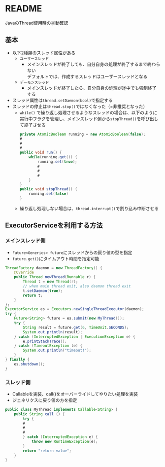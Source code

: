 # README

JavaのThread使用時の挙動確認

## 基本
- 以下2種類のスレッド属性がある
  - `ユーザースレッド`
    - メインスレッドが終了しても、自分自身の処理が終了するまで終わらない  
    デフォルトでは、作成するスレッドはユーザースレッドとなる
  - `デーモンスレッド`
      - メインスレッドが終了したら、自分自身の処理が途中でも強制終了する
- スレッド属性は`thread.setDaemon(bool)`で指定する
- スレッドの停止は`thread.stop()`ではなくなった（=非推奨となった）
  - `while()` で繰り返し処理させるようなスレッドの場合は、以下のように実行中フラグを管理し、メインスレッド側から`stopThread()`を呼び出して終了させる
    ```Java
    private AtomicBoolean running = new AtomicBoolean(false);
    #
    #
    #
    public void run() {
        while(running.get()) {
            running.set(true);
            #
            #
            #
        }
    }
    public void stopThread() {
        running.set(false)
    }
    ```
  - 繰り返し処理しない場合は、`thread.interrupt()`で割り込み中断させる

## ExecutorServiceを利用する方法
### メインスレッド側
- `Future<Generics> future`にスレッドからの戻り値の型を指定
- `future.get()`にタイムアウト時間を指定可能
```Java
ThreadFactory daemon = new ThreadFactory() {
    @Override
    public Thread newThread(Runnable r) {
        Thread t = new Thread(r);
        // when main thread exit, also daemon thread exit
        t.setDaemon(true);
        return t;
    }
};
ExecutorService es = Executors.newSingleThreadExecutor(daemon);
try {
    Future<String> future = es.submit(new MyThread());
    try {
        String result = future.get(6, TimeUnit.SECONDS);
        System.out.println(result);
    } catch (InterruptedException | ExecutionException e) {
        e.printStackTrace();
    } catch (TimeoutException te) {
        System.out.println("timeout!");
    }
} finally {
    es.shutdown();
}
```

### スレッド側
- Callableを実装、call()をオーバーライドしてやりたい処理を実装  
- ジェネリクスに戻り値の方を指定
```Java
public class MyThread implements Callable<String> {
    public String call () {
        try {
        #
        #
        #
        } catch (InterruptedException e) {
            throw new RuntimeException(e);
        }
        return "return value";
    }
}
```
